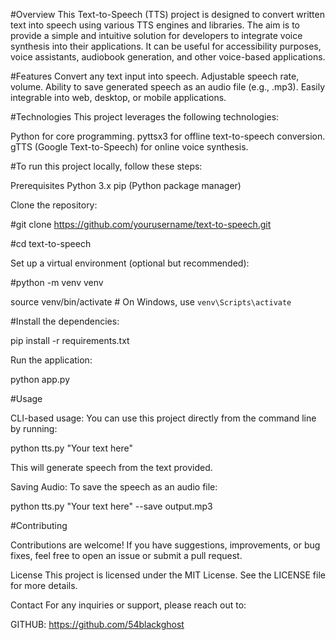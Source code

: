#Overview
This Text-to-Speech (TTS) project is designed to convert written text into speech using various TTS engines and libraries. 
The aim is to provide a simple and intuitive solution for developers to integrate voice synthesis into their applications. 
It can be useful for accessibility purposes, voice assistants, audiobook generation, and other voice-based applications.

#Features
Convert any text input into speech.
Adjustable speech rate, volume.
Ability to save generated speech as an audio file (e.g., .mp3).
Easily integrable into web, desktop, or mobile applications.


#Technologies
This project leverages the following technologies:

Python for core programming.
pyttsx3 for offline text-to-speech conversion.
gTTS (Google Text-to-Speech) for online voice synthesis.

#To run this project locally, follow these steps:

Prerequisites
Python 3.x
pip (Python package manager)


Clone the repository:

#git clone https://github.com/yourusername/text-to-speech.git

#cd text-to-speech

Set up a virtual environment (optional but recommended):


#python -m venv venv

source venv/bin/activate    # On Windows, use `venv\Scripts\activate`


#Install the dependencies:


pip install -r requirements.txt

Run the application:


python app.py

#Usage

CLI-based usage: You can use this project directly from the command line by running:


python tts.py "Your text here"

This will generate speech from the text provided.



Saving Audio: To save the speech as an audio file:

python tts.py "Your text here" --save output.mp3

#Contributing

Contributions are welcome! If you have suggestions, improvements, or bug fixes, feel free to open an issue or submit a pull request.

License
This project is licensed under the MIT License. See the LICENSE file for more details.

Contact
For any inquiries or support, please reach out to:


GITHUB: https://github.com/54blackghost
